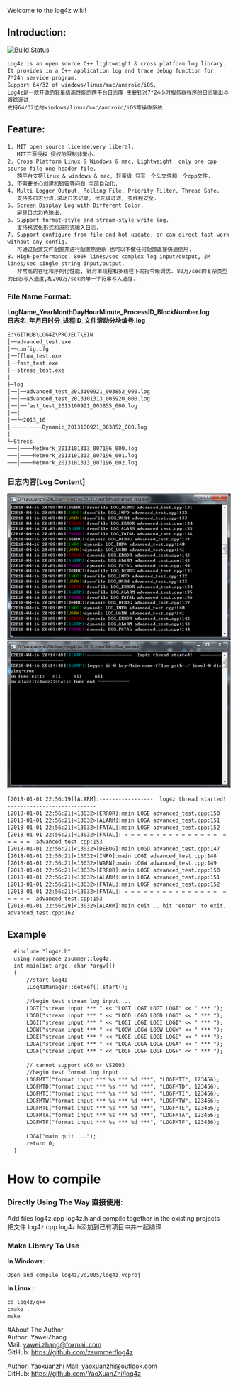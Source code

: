 Welcome to the log4z wiki!  
## Introduction:  
[![Build Status](https://travis-ci.org/zsummer/log4z.svg?branch=master)](https://travis-ci.org/zsummer/log4z)
```
Log4z is an open source C++ lightweight & cross platform log library.   
It provides in a C++ application log and trace debug function for 7*24h service program.  
Support 64/32 of windows/linux/mac/android/iOS.   
Log4z是一款开源的轻量级高性能的跨平台日志库 主要针对7*24小时服务器程序的日志输出与跟踪调试,   
支持64/32位的windows/linux/mac/android/iOS等操作系统.  
```
## Feature:  
```
1. MIT open source license,very liberal.  
   MIT开源授权 授权的限制非常小.  
2. Cross Platform Linux & Windows & mac, Lightweight  only one cpp sourse file one header file.  
   跨平台支持linux & windows & mac, 轻量级 只有一个头文件和一个cpp文件.  
3. 不需要关心创建和销毁等问题 全部自动化.  
4. Multi-Logger Output, Rolling File, Priority Filter, Thread Safe.  
   支持多日志分流,滚动日志记录, 优先级过滤, 多线程安全.
5. Screen Display Log with Different Color.  
   屏显日志彩色输出.  
6. Support format-style and stream-style write log.  
   支持格式化形式和流形式输入日志.    
7. Support configure from file and hot update, or can direct fast work without any config.  
   可通过配置文件配置并进行配置热更新,也可以不做任何配置直接快速使用.   
8. High-performance, 800k lines/sec complex log input/output, 2M lines/sec single string input/output.  
   非常高的吞吐和序列化性能, 针对单线程和多线程下的指令级调优. 80万/sec的复杂类型的日志写入速度,和200万/sec的单一字符串写入速度.    

```
### File Name Format:   
**LogName_YearMonthDayHourMinute_ProcessID_BlockNumber.log**  
**日志名_年月日时分_进程ID_文件滚动分块编号.log**  
  
```   
E:\GITHUB\LOG4Z\PROJECT\BIN  
│──advanced_test.exe  
│──config.cfg  
│──fflua_test.exe  
│──fast_test.exe  
│──stress_test.exe  
│  
├─log  
│──│──advanced_test_2013100921_003852_000.log  
│──│──advanced_test_2013101313_005920_000.log    
│──│──fast_test_2013100921_003855_000.log  
│──│  
│──└─2013_10  
│─────│────Dynamic_2013100921_003852_000.log  
│  
└─Stress  
───│────NetWork_2013101313_007196_000.log  
───│────NetWork_2013101313_007196_001.log  
───│────NetWork_2013101313_007196_002.log  
```  
### 日志内容[Log Content]  
![advanced_test](https://github.com/YaoXuanZhi/log4z/blob/master/res/advanced_test.png)
![fflua_test](https://github.com/YaoXuanZhi/log4z/blob/master/res/fflua_test.gif)

```
[2018-01-01 22:56:19][ALARM]:-----------------  log4z thread started!   ----------------------------
[2018-01-01 22:56:21]<13032>[ERROR]:main LOGE advanced_test.cpp:150
[2018-01-01 22:56:21]<13032>[ALARM]:main LOGA advanced_test.cpp:151
[2018-01-01 22:56:21]<13032>[FATAL]:main LOGF advanced_test.cpp:152
[2018-01-01 22:56:21]<13032>[FATAL]: = = = = = = = = = = = = = = =  = = = = =  advanced_test.cpp:153
[2018-01-01 22:56:21]<13032>[DEBUG]:main LOGD advanced_test.cpp:147
[2018-01-01 22:56:21]<13032>[INFO]:main LOGI advanced_test.cpp:148
[2018-01-01 22:56:21]<13032>[WARN]:main LOGW advanced_test.cpp:149
[2018-01-01 22:56:21]<13032>[ERROR]:main LOGE advanced_test.cpp:150
[2018-01-01 22:56:21]<13032>[ALARM]:main LOGA advanced_test.cpp:151
[2018-01-01 22:56:21]<13032>[FATAL]:main LOGF advanced_test.cpp:152
[2018-01-01 22:56:21]<13032>[FATAL]: = = = = = = = = = = = = = = =  = = = = =  advanced_test.cpp:153
[2018-01-01 22:56:29]<13032>[ALARM]:main quit .. hit 'enter' to exit. advanced_test.cpp:162
```
## Example  
```  
  #include "log4z.h"  
  using namespace zsummer::log4z;  
  int main(int argc, char *argv[])  
  {  
      //start log4z  
      ILog4zManager::getRef().start();  
      
      //begin test stream log input....  
      LOGT("stream input *** " << "LOGT LOGT LOGT LOGT" << " *** ");  
      LOGD("stream input *** " << "LOGD LOGD LOGD LOGD" << " *** ");  
      LOGI("stream input *** " << "LOGI LOGI LOGI LOGI" << " *** ");  
      LOGW("stream input *** " << "LOGW LOGW LOGW LOGW" << " *** ");  
      LOGE("stream input *** " << "LOGE LOGE LOGE LOGE" << " *** ");  
      LOGA("stream input *** " << "LOGA LOGA LOGA LOGA" << " *** ");  
      LOGF("stream input *** " << "LOGF LOGF LOGF LOGF" << " *** ");  
  
      // cannot support VC6 or VS2003  
      //begin test format log input....  
      LOGFMTT("format input *** %s *** %d ***", "LOGFMTT", 123456);  
      LOGFMTD("format input *** %s *** %d ***", "LOGFMTD", 123456);  
      LOGFMTI("format input *** %s *** %d ***", "LOGFMTI", 123456);  
      LOGFMTW("format input *** %s *** %d ***", "LOGFMTW", 123456);  
      LOGFMTE("format input *** %s *** %d ***", "LOGFMTE", 123456);  
      LOGFMTA("format input *** %s *** %d ***", "LOGFMTA", 123456);  
      LOGFMTF("format input *** %s *** %d ***", "LOGFMTF", 123456);  
  
      LOGA("main quit ...");  
      return 0;  
  }  
```  

# How to compile  
### Directly Using The Way 直接使用:    
Add files log4z.cpp log4z.h and compile together in the existing projects  
把文件 log4z.cpp log4z.h添加到已有项目中并一起编译.  
### Make Library To Use   
**In Windows:**  
```
Open and compile log4z/vc2005/log4z.vcproj
```  
**In Linux :**   
```
cd log4z/g++   
cmake .   
make   
```  
#About The Author  
Author: YaweiZhang  
Mail: yawei.zhang@foxmail.com  
GitHub: https://github.com/zsummer/log4z  

Author: Yaoxuanzhi 
Mail: yaoxuanzhi@outlook.com  
GitHub: https://github.com/YaoXuanZhi/log4z

